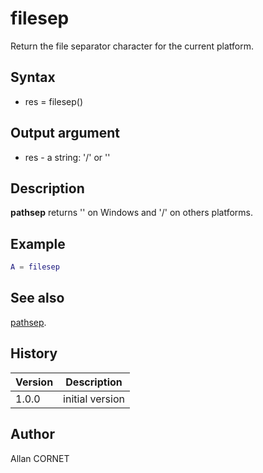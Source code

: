 

# filesep

Return the file separator character for the current platform.

## Syntax

- res = filesep()

## Output argument

 - res - a string: '/' or '\'

## Description

<b>pathsep</b> returns '\' on Windows and '/' on others platforms.

## Example

```matlab
A = filesep
```

## See also

[pathsep](pathsep.md).
## History

|Version|Description|
|------|------|
|1.0.0|initial version|


## Author

Allan CORNET




